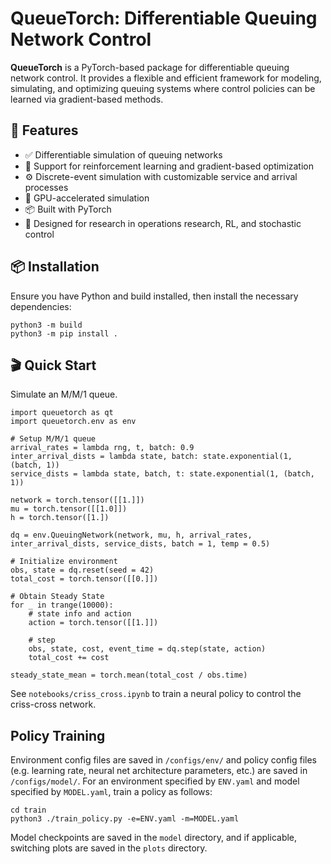 # QueueTorch: Differentiable Queuing Network Control

**QueueTorch** is a PyTorch-based package for differentiable queuing network control. It provides a flexible and efficient framework for modeling, simulating, and optimizing queuing systems where control policies can be learned via gradient-based methods.

## 🚀 Features

- ✅ Differentiable simulation of queuing networks
- 🔁 Support for reinforcement learning and gradient-based optimization
- ⚙️ Discrete-event simulation with customizable service and arrival processes
- 🚄 GPU-accelerated simulation
- 📦 Built with PyTorch
- 🧠 Designed for research in operations research, RL, and stochastic control

## 📦 Installation

Ensure you have Python and build installed, then install the necessary dependencies:

```
python3 -m build
python3 -m pip install .
```

## 🎬 Quick Start

Simulate an M/M/1 queue.
```
import queuetorch as qt
import queuetorch.env as env

# Setup M/M/1 queue
arrival_rates = lambda rng, t, batch: 0.9
inter_arrival_dists = lambda state, batch: state.exponential(1, (batch, 1))
service_dists = lambda state, batch, t: state.exponential(1, (batch, 1))

network = torch.tensor([[1.]])
mu = torch.tensor([[1.0]])
h = torch.tensor([1.])

dq = env.QueuingNetwork(network, mu, h, arrival_rates, inter_arrival_dists, service_dists, batch = 1, temp = 0.5)

# Initialize environment
obs, state = dq.reset(seed = 42)
total_cost = torch.tensor([[0.]])
    
# Obtain Steady State
for _ in trange(10000):
    # state info and action
    action = torch.tensor([[1.]])
    
    # step
    obs, state, cost, event_time = dq.step(state, action)
    total_cost += cost

steady_state_mean = torch.mean(total_cost / obs.time)
```

See `notebooks/criss_cross.ipynb` to train a neural policy to control the criss-cross network. 

## Policy Training

Environment config files are saved in `/configs/env/` and policy config files (e.g. learning rate, neural net architecture parameters, etc.) are saved in `/configs/model/`. For an environment specified by `ENV.yaml` and model specified by `MODEL.yaml`, train a policy as follows:

```
cd train
python3 ./train_policy.py -e=ENV.yaml -m=MODEL.yaml
```

Model checkpoints are saved in the `model` directory, and if applicable, switching plots are saved
in the `plots` directory.